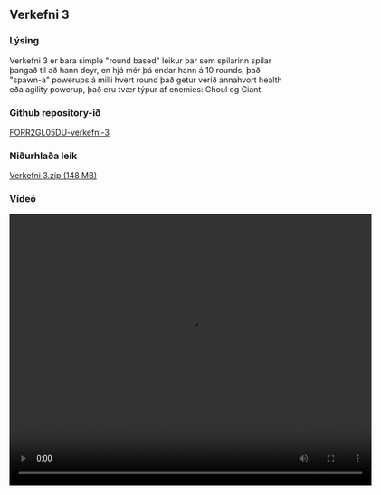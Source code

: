 ## Verkefni 3

### Lýsing
Verkefni 3 er bara simple "round based" leikur þar sem spilarinn spilar þangað til að hann deyr, en hjá mér þá endar hann á 10 rounds, það "spawn-a" powerups á milli hvert round það getur verið annahvort health eða agility powerup, það eru tvær týpur af enemies: Ghoul og Giant.

### Github repository-ið
[FORR2GL05DU-verkefni-3](https://github.com/MikaelAndriIngason/FORR2GL05DU-verkefni-3)

### Niðurhlaða leik
[Verkefni 3.zip (148 MB)](https://drive.google.com/open?id=1GHz6xqEnWMhq3lSjrvkTLsZgFXtKuvaB)

### Vídeó
<video src="https://drive.google.com/file/d/1Sp7b_IBnTMs8Xxe5h8ln4sE53IoQTj89/preview" width="640" height="480" controls preload></video>
